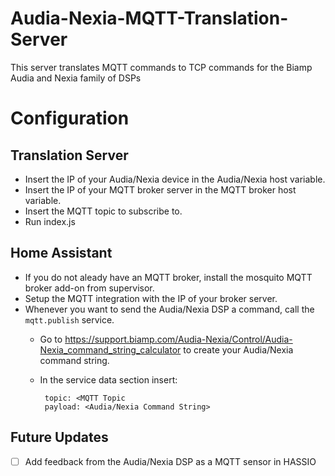 # Audia-Nexia-MQTT-Translation-Server
This server translates MQTT commands to TCP commands for the Biamp Audia and Nexia family of DSPs

# Configuration
## Translation Server
* Insert the IP of your Audia/Nexia device in the Audia/Nexia host variable.
* Insert the IP of your MQTT broker server in the MQTT broker host variable.
* Insert the MQTT topic to subscribe to.
* Run index.js

## Home Assistant
* If you do not aleady have an MQTT broker, install the mosquito MQTT broker add-on from supervisor.
* Setup the MQTT integration with the IP of your broker server.
* Whenever you want to send the Audia/Nexia DSP a command, call the `mqtt.publish` service.
    * Go to https://support.biamp.com/Audia-Nexia/Control/Audia-Nexia_command_string_calculator to create your Audia/Nexia command string.
    * In the service data section insert: 
    
        ```
         topic: <MQTT Topic
         payload: <Audia/Nexia Command String>
        ```






## Future Updates
* [ ] Add feedback from the Audia/Nexia DSP as a MQTT sensor in HASSIO
